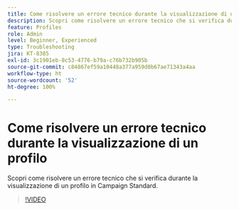 ```yaml
---
title: Come risolvere un errore tecnico durante la visualizzazione di un profilo
description: Scopri come risolvere un errore tecnico che si verifica durante la visualizzazione di un profilo in Campaign Standard.
feature: Profiles
role: Admin
level: Beginner, Experienced
type: Troubleshooting
jira: KT-8385
exl-id: 3c1901eb-8c53-4776-b79a-c76b732b905b
source-git-commit: c84867ef59a10448a377a959d0b67ae71343a4aa
workflow-type: ht
source-wordcount: '52'
ht-degree: 100%

---
```


# Come risolvere un errore tecnico durante la visualizzazione di un profilo

Scopri come risolvere un errore tecnico che si verifica durante la visualizzazione di un profilo in Campaign Standard.

>[!VIDEO](https://video.tv.adobe.com/v/335890?quality=12&learn=on)
